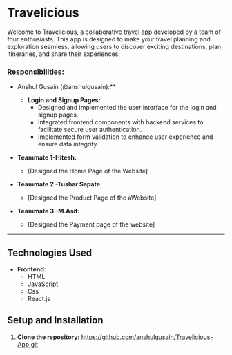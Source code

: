 # Travelicious

Welcome to Travelicious, a collaborative travel app developed by a team of four enthusiasts. This app is designed to make your travel planning and exploration seamless, allowing users to discover exciting destinations, plan itineraries, and share their experiences.

### Responsibilities:

- Anshul Gusain (@anshulgusain):**
  - **Login and Signup Pages:**
    - Designed and implemented the user interface for the login and signup pages.
    - Integrated frontend components with backend services to facilitate secure user authentication.
    - Implemented form validation to enhance user experience and ensure data integrity.

- **Teammate 1-Hitesh:**
  - [Designed the Home Page of the Website]

- **Teammate 2 -Tushar Sapate:**
  - [Designed the Product Page of the aWebsite]

- **Teammate 3 -M.Asif:**
  - [Designed the Payment page of the website]

---


## Technologies Used

- **Frontend**:
  - HTML
  - JavaScript
  - Css
  - React.js




## Setup and Installation

1. **Clone the repository:**
  https://github.com/anshulgusain/Travelicious-App.git
